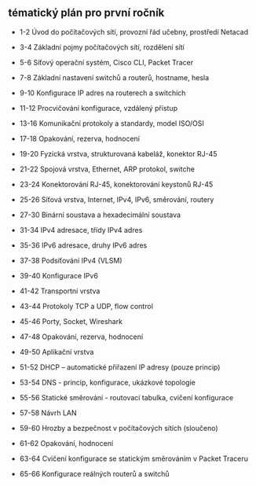 ## tématický plán pro první ročník

- 1-2 Úvod do počítačových sítí, provozní řád učebny, prostředí Netacad

- 3-4 Základní pojmy počítačových sítí, rozdělení sítí

- 5-6 Síťový operační systém, Cisco CLI, Packet Tracer

- 7-8 Základní nastavení switchů a routerů, hostname, hesla

- 9-10 Konfigurace IP adres na routerech a switchích

- 11-12 Procvičování konfigurace, vzdálený přístup

- 13-16 Komunikační protokoly a standardy, model ISO/OSI

- 17-18 Opakování, rezerva, hodnocení

- 19-20 Fyzická vrstva, strukturovaná kabeláž, konektor RJ-45

- 21-22 Spojová vrstva, Ethernet, ARP protokol, switche 

- 23-24 Konektorování RJ-45, konektorování keystonů RJ-45 

- 25-26 Síťová vrstva, Internet, IPv4, IPv6, směrování, routery 

- 27-30 Binární soustava a hexadecimální soustava 

- 31-34 IPv4 adresace, třídy IPv4 adres 

- 35-36 IPv6 adresace, druhy IPv6 adres 

- 37-38 Podsíťování IPv4 (VLSM) 

- 39-40 Konfigurace IPv6 

- 41-42 Transportní vrstva 

- 43-44 Protokoly TCP a UDP, flow control 

- 45-46 Porty, Socket, Wireshark 

- 47-48 Opakování, rezerva, hodnocení 

- 49-50 Aplikační vrstva 

- 51-52 DHCP – automatické přiřazení IP adresy (pouze princip) 

- 53-54 DNS - princip, konfigurace, ukázkové topologie 

- 55-56 Statické směrování - routovací tabulka, cvičení konfigurace 

- 57-58 Návrh LAN 

- 59-60 Hrozby a bezpečnost v počítačových sítích (sloučeno) 

- 61-62 Opakování, hodnocení 

- 63-64 Cvičení konfigurace se statickým směrováním v Packet Traceru 

- 65-66 Konfigurace reálných routerů a switchů
